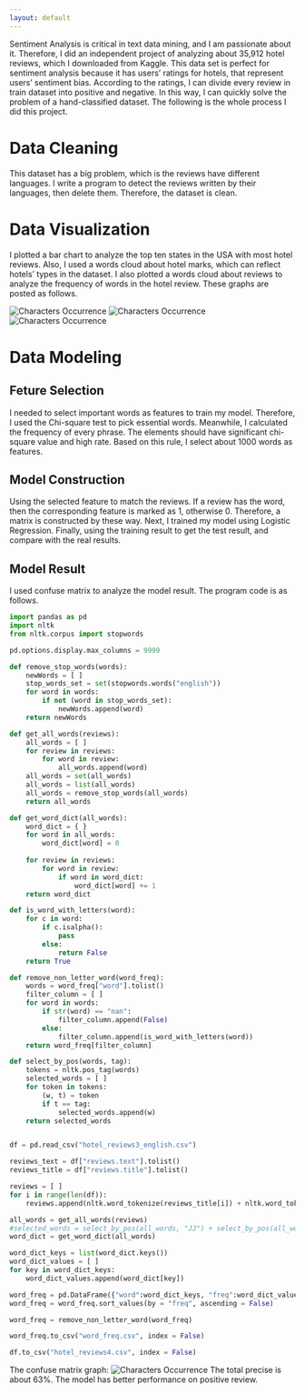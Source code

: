```yaml
---
layout: default
---
```


Sentiment Analysis is critical in text data mining, and I am passionate about it. Therefore, I did an independent project of analyzing about 35,912 hotel reviews, which I downloaded from Kaggle. This data set is perfect for sentiment analysis because it has users’ ratings for hotels, that represent users’ sentiment bias. According to the ratings, I can divide every review in train dataset into positive and negative. In this way, I can quickly solve the problem of a hand-classified dataset. The following is the whole process I did this project.

# Data Cleaning
This dataset has a big problem, which is the reviews have different languages. I write a program to detect the reviews written by their languages, then delete them. Therefore, the dataset is clean.

# Data Visualization
I plotted a bar chart to analyze the top ten states in the USA with most hotel reviews. Also, I used a words cloud about hotel marks, which can reflect hotels’ types in the dataset. I also plotted a words cloud about reviews to analyze the frequency of words in the hotel review. These graphs are posted as follows.

<img src = "/figures/HotelReview/hotelReviews_province.jpg" alt = "Characters Occurrence">


<img src = "/figures/HotelReview/wordCloud.jpg" alt = "Characters Occurrence">


<img src = "/figures/HotelReview/reviewsCloud.jpg" alt = "Characters Occurrence">


# Data Modeling
## Feture Selection
I needed to select important words as features to train my model. Therefore, I used the Chi-square test to pick essential words. Meanwhile, I calculated the frequency of every phrase. The elements should have significant chi-square value and high rate. Based on this rule, I select about 1000 words as features.

## Model Construction
Using the selected feature to match the reviews. If a review has the word, then the corresponding feature is marked as 1, otherwise 0. Therefore, a matrix is constructed by these way. Next, I trained my model using Logistic Regression. Finally, using the training result to get the test result, and compare with the real results.


## Model Result
I used confuse matrix to analyze the model result. The program code is as follows.

```python
import pandas as pd
import nltk 
from nltk.corpus import stopwords

pd.options.display.max_columns = 9999

def remove_stop_words(words):
    newWords = [ ]
    stop_words_set = set(stopwords.words("english"))
    for word in words:
        if not (word in stop_words_set):
            newWords.append(word)
    return newWords

def get_all_words(reviews):
    all_words = [ ]
    for review in reviews:
        for word in review:
            all_words.append(word)
    all_words = set(all_words)
    all_words = list(all_words)
    all_words = remove_stop_words(all_words)
    return all_words

def get_word_dict(all_words):
    word_dict = { }
    for word in all_words:
        word_dict[word] = 0
    
    for review in reviews:
        for word in review:
            if word in word_dict:
                word_dict[word] += 1
    return word_dict

def is_word_with_letters(word):
    for c in word:
        if c.isalpha():
            pass
        else:
            return False
    return True

def remove_non_letter_word(word_freq):
    words = word_freq["word"].tolist()
    filter_column = [ ]
    for word in words:
        if str(word) == "nan":
            filter_column.append(False)
        else:
            filter_column.append(is_word_with_letters(word))
    return word_freq[filter_column]

def select_by_pos(words, tag):
    tokens = nltk.pos_tag(words)
    selected_words = [ ]
    for token in tokens:
        (w, t) = token
        if t == tag:
            selected_words.append(w)
    return selected_words


df = pd.read_csv("hotel_reviews3_english.csv")

reviews_text = df["reviews.text"].tolist()
reviews_title = df["reviews.title"].tolist()

reviews = [ ]
for i in range(len(df)):
    reviews.append(nltk.word_tokenize(reviews_title[i]) + nltk.word_tokenize(reviews_text[i]))

all_words = get_all_words(reviews)
#selected_words = select_by_pos(all_words, "JJ") + select_by_pos(all_words, "NN")
word_dict = get_word_dict(all_words)

word_dict_keys = list(word_dict.keys())
word_dict_values = [ ]
for key in word_dict_keys:
    word_dict_values.append(word_dict[key])

word_freq = pd.DataFrame({"word":word_dict_keys, "freq":word_dict_values})
word_freq = word_freq.sort_values(by = "freq", ascending = False)

word_freq = remove_non_letter_word(word_freq)

word_freq.to_csv("word_freq.csv", index = False)

df.to_csv("hotel_reviews4.csv", index = False)
```

The confuse matrix graph:
<img src = "/figures/HotelReview/Normal Confusion Matrix.jpg" alt = "Characters Occurrence">
The total precise is about 63%. The model has better performance on positive review.
